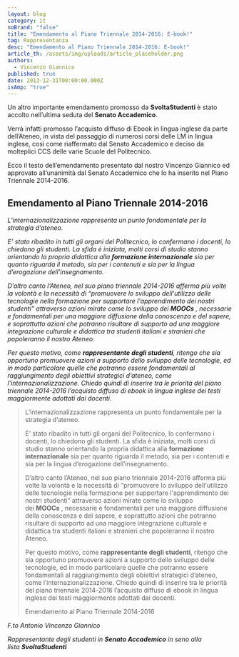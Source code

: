 ```yaml
---
layout: blog
category: it
noBrand: "false"
title: "Emendamento al Piano Triennale 2014-2016: E-book!"
tag: Rappresentanza
desc: "Emendamento al Piano Triennale 2014-2016: E-book!"
article_th: /assets/img/uploads/article_placeholder.png
authors:
  - Vincenzo Giannico
published: true
date: 2013-12-31T00:00:00.000Z
isAmp: "true"
---
```

Un altro importante emendamento promosso da **SvoltaStudenti** è stato accolto nell’ultima seduta del **Senato Accademico**.

Verrà infatti promosso l’acquisto diffuso di Ebook in lingua inglese da parte dell’Ateneo, in vista del passaggio di numerosi corsi delle LM in lingua inglese, così come riaffermato dal Senato Accademico e deciso da molteplici CCS delle varie Scuole del Politecnico.

Ecco il testo dell’emendamento presentato dal nostro Vincenzo Giannico ed approvato all’unanimità dal Senato Accademico che lo ha inserito nel Piano Triennale 2014-2016.

## Emendamento al Piano Triennale 2014-2016

*L’internazionalizzazione rappresenta un punto fondamentale per la strategia d’ateneo.*

*E’ stato ribadito in tutti gli organi del Politecnico, lo confermano i docenti, lo chiedono gli studenti. La sfida è iniziata, molti corsi di studio stanno orientando la propria didattica alla **formazione internazionale** sia per quanto riguarda il metodo, sia per i contenuti e sia per la lingua d’erogazione dell’insegnamento.*

*D’altro canto l’Ateneo, nel suo piano triennale 2014-2016 afferma più volte la volontà e la necessità di “promuovere lo sviluppo dell'utilizzo delle tecnologie nella formazione per supportare l'apprendimento dei nostri studenti” attraverso azioni mirate come lo sviluppo dei **MOOCs** , necessarie e fondamentali per una maggiore diffusione della conoscenza e del sapere, e soprattutto azioni che potranno risultare di supporto ad una maggiore integrazione culturale e didattica tra studenti italiani e stranieri che popoleranno il nostro Ateneo.*

*Per questo motivo, come **rappresentante degli studenti**, ritengo che sia opportuno promuovere azioni a supporto dello sviluppo delle tecnologie, ed in modo particolare quelle che potranno essere fondamentali al raggiungimento degli obiettivi strategici d’ateneo, come l’internazionalizzazione. Chiedo quindi di inserire tra le priorità del piano triennale 2014-2016 l’acquisto diffuso di ebook in lingua inglese dei testi maggiormente adottati dai docenti.*

> L’internazionalizzazione rappresenta un punto fondamentale per la strategia d’ateneo.  
>
> E’ stato ribadito in tutti gli organi del Politecnico, lo confermano i docenti, lo chiedono gli studenti. La sfida è iniziata, molti corsi di studio stanno orientando la propria didattica alla **formazione internazionale** sia per quanto riguarda il metodo, sia per i contenuti e sia per la lingua d’erogazione dell’insegnamento.  
>
> D’altro canto l’Ateneo, nel suo piano triennale 2014-2016 afferma più volte la volontà e la necessità di “promuovere lo sviluppo dell'utilizzo delle tecnologie nella formazione per supportare l'apprendimento dei nostri studenti” attraverso azioni mirate come lo sviluppo dei **MOOCs** , necessarie e fondamentali per una maggiore diffusione della conoscenza e del sapere, e soprattutto azioni che potranno risultare di supporto ad una maggiore integrazione culturale e didattica tra studenti italiani e stranieri che popoleranno il nostro Ateneo.  
>
> Per questo motivo, come **rappresentante degli studenti**, ritengo che sia opportuno promuovere azioni a supporto dello sviluppo delle tecnologie, ed in modo particolare quelle che potranno essere fondamentali al raggiungimento degli obiettivi strategici d’ateneo, come l’internazionalizzazione. Chiedo quindi di inserire tra le priorità del piano triennale 2014-2016 l’acquisto diffuso di ebook in lingua inglese dei testi maggiormente adottati dai docenti.
>
> Emendamento al Piano Triennale 2014-2016

﻿*F.to Antonio Vincenzo Giannico*

*Rappresentante degli studenti in **Senato Accademico** in seno alla lista **SvoltaStudenti***
